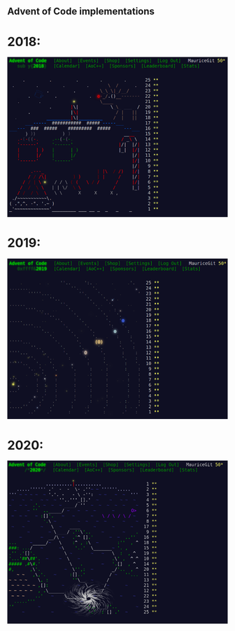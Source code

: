 ## Advent of Code implementations

# 2018:
![Overview](2018/aoc_18.png)

# 2019:
![Overview](2019/aoc_19.png)

# 2020:
![Overview](2020/aoc_20.png)

